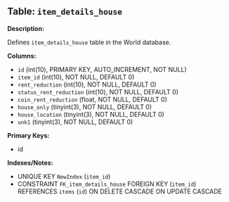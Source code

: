 ## Table: `item_details_house`

**Description:**

Defines `item_details_house` table in the World database.

**Columns:**
- `id` (int(10), PRIMARY KEY, AUTO_INCREMENT, NOT NULL)
- `item_id` (int(10), NOT NULL, DEFAULT 0)
- `rent_reduction` (int(10), NOT NULL, DEFAULT 0)
- `status_rent_reduction` (int(10), NOT NULL, DEFAULT 0)
- `coin_rent_reduction` (float, NOT NULL, DEFAULT 0)
- `house_only` (tinyint(3), NOT NULL, DEFAULT 0)
- `house_location` (tinyint(3), NOT NULL, DEFAULT 0)
- `unk1` (tinyint(3), NOT NULL, DEFAULT 0)

**Primary Keys:**
- id

**Indexes/Notes:**
- UNIQUE KEY `NewIndex` (`item_id`)
- CONSTRAINT `FK_item_details_house` FOREIGN KEY (`item_id`) REFERENCES `items` (`id`) ON DELETE CASCADE ON UPDATE CASCADE